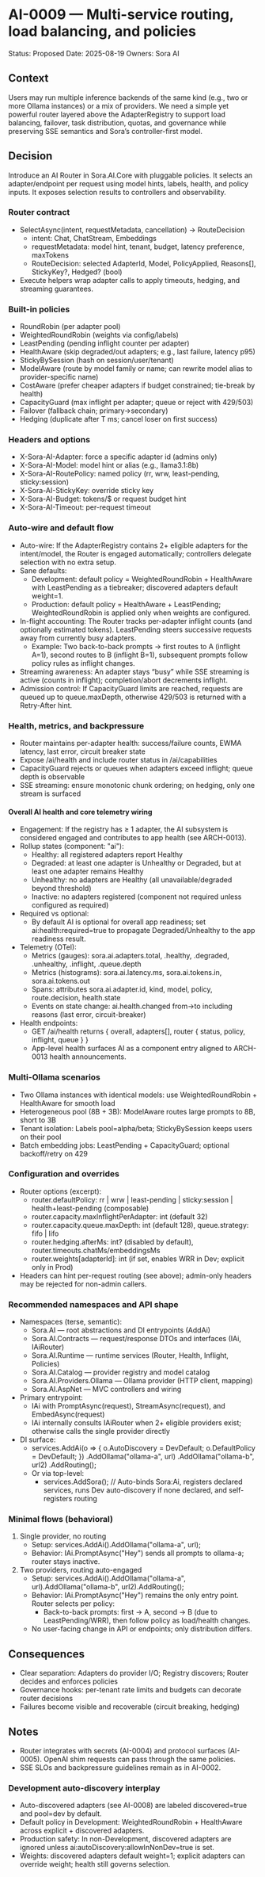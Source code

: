 # AI-0009 — Multi-service routing, load balancing, and policies

Status: Proposed
Date: 2025-08-19
Owners: Sora AI

## Context

Users may run multiple inference backends of the same kind (e.g., two or more Ollama instances) or a mix of providers. We need a simple yet powerful router layered above the AdapterRegistry to support load balancing, failover, task distribution, quotas, and governance while preserving SSE semantics and Sora’s controller-first model.

## Decision

Introduce an AI Router in Sora.AI.Core with pluggable policies. It selects an adapter/endpoint per request using model hints, labels, health, and policy inputs. It exposes selection results to controllers and observability.

### Router contract
- SelectAsync(intent, requestMetadata, cancellation) → RouteDecision
  - intent: Chat, ChatStream, Embeddings
  - requestMetadata: model hint, tenant, budget, latency preference, maxTokens
  - RouteDecision: selected AdapterId, Model, PolicyApplied, Reasons[], StickyKey?, Hedged? (bool)
- Execute helpers wrap adapter calls to apply timeouts, hedging, and streaming guarantees.

### Built-in policies
- RoundRobin (per adapter pool)
- WeightedRoundRobin (weights via config/labels)
- LeastPending (pending inflight counter per adapter)
- HealthAware (skip degraded/out adapters; e.g., last failure, latency p95)
- StickyBySession (hash on session/user/tenant)
- ModelAware (route by model family or name; can rewrite model alias to provider-specific name)
- CostAware (prefer cheaper adapters if budget constrained; tie-break by health)
- CapacityGuard (max inflight per adapter; queue or reject with 429/503)
- Failover (fallback chain; primary→secondary)
- Hedging (duplicate after T ms; cancel loser on first success)

### Headers and options
- X-Sora-AI-Adapter: force a specific adapter id (admins only)
- X-Sora-AI-Model: model hint or alias (e.g., llama3.1:8b)
- X-Sora-AI-RoutePolicy: named policy (rr, wrw, least-pending, sticky:session)
- X-Sora-AI-StickyKey: override sticky key
- X-Sora-AI-Budget: tokens/$ or request budget hint
- X-Sora-AI-Timeout: per-request timeout

### Auto-wire and default flow
- Auto-wire: If the AdapterRegistry contains 2+ eligible adapters for the intent/model, the Router is engaged automatically; controllers delegate selection with no extra setup.
- Sane defaults:
  - Development: default policy = WeightedRoundRobin + HealthAware with LeastPending as a tiebreaker; discovered adapters default weight=1.
  - Production: default policy = HealthAware + LeastPending; WeightedRoundRobin is applied only when weights are configured.
- In-flight accounting: The Router tracks per-adapter inflight counts (and optionally estimated tokens). LeastPending steers successive requests away from currently busy adapters.
  - Example: Two back-to-back prompts → first routes to A (inflight A=1), second routes to B (inflight B=1), subsequent prompts follow policy rules as inflight changes.
- Streaming awareness: An adapter stays “busy” while SSE streaming is active (counts in inflight); completion/abort decrements inflight.
- Admission control: If CapacityGuard limits are reached, requests are queued up to queue.maxDepth, otherwise 429/503 is returned with a Retry-After hint.

### Health, metrics, and backpressure
- Router maintains per-adapter health: success/failure counts, EWMA latency, last error, circuit breaker state
- Expose /ai/health and include router status in /ai/capabilities
- CapacityGuard rejects or queues when adapters exceed inflight; queue depth is observable
- SSE streaming: ensure monotonic chunk ordering; on hedging, only one stream is surfaced

#### Overall AI health and core telemetry wiring
- Engagement: If the registry has ≥ 1 adapter, the AI subsystem is considered engaged and contributes to app health (see ARCH-0013).
- Rollup states (component: "ai"):
  - Healthy: all registered adapters report Healthy
  - Degraded: at least one adapter is Unhealthy or Degraded, but at least one adapter remains Healthy
  - Unhealthy: no adapters are Healthy (all unavailable/degraded beyond threshold)
  - Inactive: no adapters registered (component not required unless configured as required)
- Required vs optional:
  - By default AI is optional for overall app readiness; set ai:health:required=true to propagate Degraded/Unhealthy to the app readiness result.
- Telemetry (OTel):
  - Metrics (gauges): sora.ai.adapters.total, .healthy, .degraded, .unhealthy, .inflight, .queue.depth
  - Metrics (histograms): sora.ai.latency.ms, sora.ai.tokens.in, sora.ai.tokens.out
  - Spans: attributes sora.ai.adapter.id, kind, model, policy, route.decision, health.state
  - Events on state change: ai.health.changed from→to including reasons (last error, circuit-breaker)
- Health endpoints:
  - GET /ai/health returns { overall, adapters[], router { status, policy, inflight, queue } }
  - App-level health surfaces AI as a component entry aligned to ARCH-0013 health announcements.

### Multi-Ollama scenarios
- Two Ollama instances with identical models: use WeightedRoundRobin + HealthAware for smooth load
- Heterogeneous pool (8B + 3B): ModelAware routes large prompts to 8B, short to 3B
- Tenant isolation: Labels pool=alpha/beta; StickyBySession keeps users on their pool
- Batch embedding jobs: LeastPending + CapacityGuard; optional backoff/retry on 429

### Configuration and overrides
- Router options (excerpt):
  - router.defaultPolicy: rr | wrw | least-pending | sticky:session | health+least-pending (composable)
  - router.capacity.maxInflightPerAdapter: int (default 32)
  - router.capacity.queue.maxDepth: int (default 128), queue.strategy: fifo | lifo
  - router.hedging.afterMs: int? (disabled by default), router.timeouts.chatMs/embeddingsMs
  - router.weights[adapterId]: int (if set, enables WRR in Dev; explicit only in Prod)
- Headers can hint per-request routing (see above); admin-only headers may be rejected for non-admin callers.

### Recommended namespaces and API shape
- Namespaces (terse, semantic):
  - Sora.AI — root abstractions and DI entrypoints (AddAi)
  - Sora.AI.Contracts — request/response DTOs and interfaces (IAi, IAiRouter)
  - Sora.AI.Runtime — runtime services (Router, Health, Inflight, Policies)
  - Sora.AI.Catalog — provider registry and model catalog
  - Sora.AI.Providers.Ollama — Ollama provider (HTTP client, mapping)
  - Sora.AI.AspNet — MVC controllers and wiring
- Primary entrypoint:
  - IAi with PromptAsync(request), StreamAsync(request), and EmbedAsync(request)
  - IAi internally consults IAiRouter when 2+ eligible providers exist; otherwise calls the single provider directly
- DI surface:
  - services.AddAi(o => { o.AutoDiscovery = DevDefault; o.DefaultPolicy = DevDefault; })
      .AddOllama("ollama-a", url)
      .AddOllama("ollama-b", url2)
      .AddRouting();
  - Or via top-level:
    - services.AddSora(); // Auto-binds Sora:Ai, registers declared services, runs Dev auto-discovery if none declared, and self-registers routing

### Minimal flows (behavioral)
1) Single provider, no routing
   - Setup: services.AddAi().AddOllama("ollama-a", url);
   - Behavior: IAi.PromptAsync("Hey") sends all prompts to ollama-a; router stays inactive.
2) Two providers, routing auto-engaged
   - Setup: services.AddAi().AddOllama("ollama-a", url).AddOllama("ollama-b", url2).AddRouting();
   - Behavior: IAi.PromptAsync("Hey") remains the only entry point. Router selects per policy:
     - Back-to-back prompts: first → A, second → B (due to LeastPending/WRR), then follow policy as load/health changes.
   - No user-facing change in API or endpoints; only distribution differs.

## Consequences

- Clear separation: Adapters do provider I/O; Registry discovers; Router decides and enforces policies
- Governance hooks: per-tenant rate limits and budgets can decorate router decisions
- Failures become visible and recoverable (circuit breaking, hedging)

## Notes

- Router integrates with secrets (AI-0004) and protocol surfaces (AI-0005). OpenAI shim requests can pass through the same policies.
- SSE SLOs and backpressure guidelines remain as in AI-0002.

### Development auto-discovery interplay
- Auto-discovered adapters (see AI-0008) are labeled discovered=true and pool=dev by default.
- Default policy in Development: WeightedRoundRobin + HealthAware across explicit + discovered adapters.
- Production safety: In non-Development, discovered adapters are ignored unless ai:autoDiscovery:allowInNonDev=true is set.
- Weights: discovered adapters default weight=1; explicit adapters can override weight; health still governs selection.
